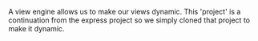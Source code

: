A view engine allows us to make our views dynamic. This 'project' is a continuation
from the express project so we simply cloned that project to make it dynamic.
